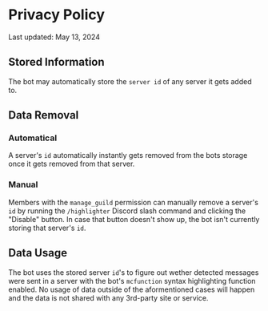 Privacy Policy
====================

Last updated: May 13, 2024

## Stored Information
The bot may automatically store the `server id` of any server it gets added to.

## Data Removal
### Automatical
A server's `id` automatically instantly gets removed from the bots storage once it gets removed from that server.

### Manual
Members with the `manage_guild` permission can manually remove a server's `id` by running the `/highlighter` Discord slash command and clicking the "Disable" button. In case that button doesn't show up, the bot isn't currently storing that server's `id`.

## Data Usage
The bot uses the stored server `id`'s to figure out wether detected messages were sent in a server with the bot's `mcfunction` syntax highlighting function enabled. No usage of data outside of the aformentioned cases will happen and the data is not shared with any 3rd-party site or service.
